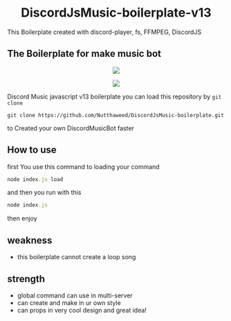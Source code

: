 <h1 align="center">DiscordJsMusic-boilerplate-v13</h1>
<p>This Boilerplate created with discord-player, fs, FFMPEG, DiscordJS
<h2>The Boilerplate for make music bot</h2>

<p align="center">
<img  src="https://i.ibb.co/G5twSYP/discord-Js-Music.jpg"/>
</p>

<p align="center">
  <img  src="https://i.ibb.co/f4cm0QN/discord-Js-Music2.jpg"/>
 </p>

Discord Music javascript v13 boilerplate
you can load this repository by
` git clone `
```git
git clone https://github.com/Nutthaweed/DiscordJsMusic-boilerplate.git
```
to Created your own DiscordMusicBot faster

## How to use
first You use this command to loading your command
```js
node index.js load
```
and then you run with this
```js
node index.js
```
then enjoy

## weakness
- this boilerplate cannot create a loop song

## strength
-  global command can use in multi-server
-  can create and make in ur own style
-  can props in very cool design and great idea!
